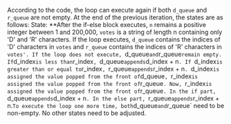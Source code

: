 According to the code, the loop can execute again if both `d_queue` and `r_queue` are not empty. At the end of the previous iteration, the states are as follows:
State: **After the if-else block executes, `n` remains a positive integer between 1 and 200,000, `votes` is a string of length n containing only 'D' and 'R' characters. If the loop executes, `d_queue` contains the indices of 'D' characters in `votes` and `r_queue` contains the indices of 'R' characters in `votes'. If the loop does not execute, `d_queue` and `r_queue` remain empty. If `d_index` is less than `r_index`, `d_queue` appends `d_index + n`. If `d_index` is greater than or equal to `r_index`, `r_queue` appends `r_index + n`. `d_index` is assigned the value popped from the front of `d_queue`, `r_index` is assigned the value popped from the front of `r_queue`. Now, `r_index` is assigned the value popped from the front of `r_queue`. In the if part, `d_queue` appends `d_index + n`. In the else part, `r_queue` appends `r_index + n.`
To execute the loop one more time, both `d_queue` and `r_queue` need to be non-empty. No other states need to be adjusted.